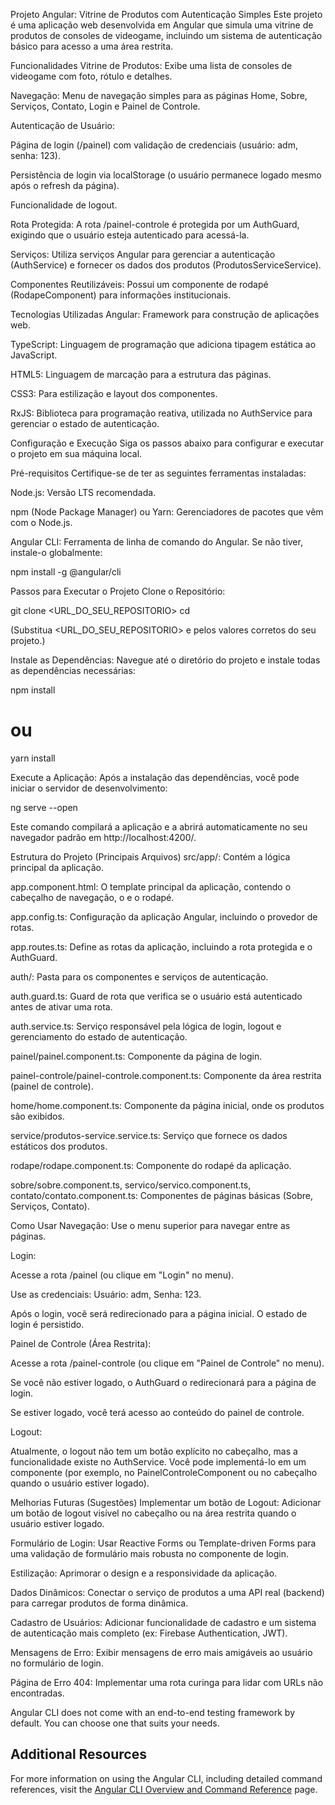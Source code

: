 Projeto Angular: Vitrine de Produtos com Autenticação Simples
Este projeto é uma aplicação web desenvolvida em Angular que simula uma vitrine de produtos de consoles de videogame, incluindo um sistema de autenticação básico para acesso a uma área restrita.

Funcionalidades
Vitrine de Produtos: Exibe uma lista de consoles de videogame com foto, rótulo e detalhes.

Navegação: Menu de navegação simples para as páginas Home, Sobre, Serviços, Contato, Login e Painel de Controle.

Autenticação de Usuário:

Página de login (/painel) com validação de credenciais (usuário: adm, senha: 123).

Persistência de login via localStorage (o usuário permanece logado mesmo após o refresh da página).

Funcionalidade de logout.

Rota Protegida: A rota /painel-controle é protegida por um AuthGuard, exigindo que o usuário esteja autenticado para acessá-la.

Serviços: Utiliza serviços Angular para gerenciar a autenticação (AuthService) e fornecer os dados dos produtos (ProdutosServiceService).

Componentes Reutilizáveis: Possui um componente de rodapé (RodapeComponent) para informações institucionais.

Tecnologias Utilizadas
Angular: Framework para construção de aplicações web.

TypeScript: Linguagem de programação que adiciona tipagem estática ao JavaScript.

HTML5: Linguagem de marcação para a estrutura das páginas.

CSS3: Para estilização e layout dos componentes.

RxJS: Biblioteca para programação reativa, utilizada no AuthService para gerenciar o estado de autenticação.

Configuração e Execução
Siga os passos abaixo para configurar e executar o projeto em sua máquina local.

Pré-requisitos
Certifique-se de ter as seguintes ferramentas instaladas:

Node.js: Versão LTS recomendada.

npm (Node Package Manager) ou Yarn: Gerenciadores de pacotes que vêm com o Node.js.

Angular CLI: Ferramenta de linha de comando do Angular. Se não tiver, instale-o globalmente:

npm install -g @angular/cli

Passos para Executar o Projeto
Clone o Repositório:

git clone <URL_DO_SEU_REPOSITORIO>
cd <nome-da-pasta-do-projeto>

(Substitua <URL_DO_SEU_REPOSITORIO> e <nome-da-pasta-do-projeto> pelos valores corretos do seu projeto.)

Instale as Dependências:
Navegue até o diretório do projeto e instale todas as dependências necessárias:

npm install
# ou
yarn install

Execute a Aplicação:
Após a instalação das dependências, você pode iniciar o servidor de desenvolvimento:

ng serve --open

Este comando compilará a aplicação e a abrirá automaticamente no seu navegador padrão em http://localhost:4200/.

Estrutura do Projeto (Principais Arquivos)
src/app/: Contém a lógica principal da aplicação.

app.component.html: O template principal da aplicação, contendo o cabeçalho de navegação, o <router-outlet> e o rodapé.

app.config.ts: Configuração da aplicação Angular, incluindo o provedor de rotas.

app.routes.ts: Define as rotas da aplicação, incluindo a rota protegida e o AuthGuard.

auth/: Pasta para os componentes e serviços de autenticação.

auth.guard.ts: Guard de rota que verifica se o usuário está autenticado antes de ativar uma rota.

auth.service.ts: Serviço responsável pela lógica de login, logout e gerenciamento do estado de autenticação.

painel/painel.component.ts: Componente da página de login.

painel-controle/painel-controle.component.ts: Componente da área restrita (painel de controle).

home/home.component.ts: Componente da página inicial, onde os produtos são exibidos.

service/produtos-service.service.ts: Serviço que fornece os dados estáticos dos produtos.

rodape/rodape.component.ts: Componente do rodapé da aplicação.

sobre/sobre.component.ts, servico/servico.component.ts, contato/contato.component.ts: Componentes de páginas básicas (Sobre, Serviços, Contato).

Como Usar
Navegação: Use o menu superior para navegar entre as páginas.

Login:

Acesse a rota /painel (ou clique em "Login" no menu).

Use as credenciais: Usuário: adm, Senha: 123.

Após o login, você será redirecionado para a página inicial. O estado de login é persistido.

Painel de Controle (Área Restrita):

Acesse a rota /painel-controle (ou clique em "Painel de Controle" no menu).

Se você não estiver logado, o AuthGuard o redirecionará para a página de login.

Se estiver logado, você terá acesso ao conteúdo do painel de controle.

Logout:

Atualmente, o logout não tem um botão explícito no cabeçalho, mas a funcionalidade existe no AuthService. Você pode implementá-lo em um componente (por exemplo, no PainelControleComponent ou no cabeçalho quando o usuário estiver logado).

Melhorias Futuras (Sugestões)
Implementar um botão de Logout: Adicionar um botão de logout visível no cabeçalho ou na área restrita quando o usuário estiver logado.

Formulário de Login: Usar Reactive Forms ou Template-driven Forms para uma validação de formulário mais robusta no componente de login.

Estilização: Aprimorar o design e a responsividade da aplicação.

Dados Dinâmicos: Conectar o serviço de produtos a uma API real (backend) para carregar produtos de forma dinâmica.

Cadastro de Usuários: Adicionar funcionalidade de cadastro e um sistema de autenticação mais completo (ex: Firebase Authentication, JWT).

Mensagens de Erro: Exibir mensagens de erro mais amigáveis ao usuário no formulário de login.

Página de Erro 404: Implementar uma rota curinga para lidar com URLs não encontradas.

Angular CLI does not come with an end-to-end testing framework by default. You can choose one that suits your needs.

## Additional Resources

For more information on using the Angular CLI, including detailed command references, visit the [Angular CLI Overview and Command Reference](https://angular.dev/tools/cli) page.
